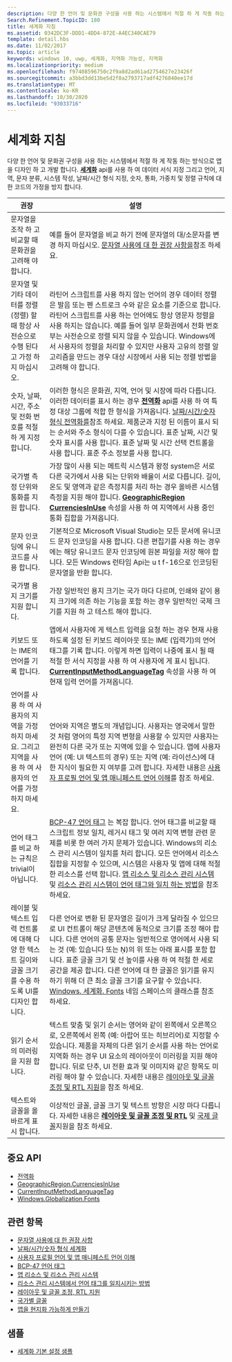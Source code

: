 ```yaml
---
description: 다양 한 언어 및 문화권 구성을 사용 하는 시스템에서 적절 하 게 작동 하는 방식으로 앱을 디자인 하 고 개발 합니다.
Search.Refinement.TopicID: 180
title: 세계화 지침
ms.assetid: 0342DC3F-DDD1-4DD4-872E-A4EC340CAE79
template: detail.hbs
ms.date: 11/02/2017
ms.topic: article
keywords: windows 10, uwp, 세계화, 지역화 가능성, 지역화
ms.localizationpriority: medium
ms.openlocfilehash: f97408596750c2f9a8d2ad61ad2754627e23426f
ms.sourcegitcommit: a3bbd3dd13be5d2f8a2793717adf4276840ee17d
ms.translationtype: MT
ms.contentlocale: ko-KR
ms.lasthandoff: 10/30/2020
ms.locfileid: "93033716"
---
```

# <a name="guidelines-for-globalization"></a>세계화 지침

다양 한 언어 및 문화권 구성을 사용 하는 시스템에서 적절 하 게 작동 하는 방식으로 앱을 디자인 하 고 개발 합니다. [**세계화**](/uwp/api/Windows.Globalization?branch=live) api를 사용 하 여 데이터 서식 지정 그리고 언어, 지역, 문자 분류, 시스템 작성, 날짜/시간 형식 지정, 숫자, 통화, 가중치 및 정렬 규칙에 대 한 코드의 가정을 방지 합니다.

| 권장 | 설명 |
| ------------- | ----------- |
| 문자열을 조작 하 고 비교할 때 문화권을 고려해 야 합니다. | 예를 들어 문자열을 비교 하기 전에 문자열의 대/소문자를 변경 하지 마십시오. [문자열 사용에 대 한 권장 사항을](/dotnet/standard/base-types/best-practices-strings?branch=live#recommendations_for_string_usage)참조 하세요. |
| 문자열 및 기타 데이터를 정렬 (정렬) 할 때 항상 사전순으로 수행 된다고 가정 하지 마십시오. | 라틴어 스크립트를 사용 하지 않는 언어의 경우 데이터 정렬은 발음 또는 펜 스트로크 수와 같은 요소를 기준으로 합니다. 라틴어 스크립트를 사용 하는 언어에도 항상 영문자 정렬을 사용 하지는 않습니다. 예를 들어 일부 문화권에서 전화 번호부는 사전순으로 정렬 되지 않을 수 있습니다. Windows에서 사용자의 정렬을 처리할 수 있지만 사용자 고유의 정렬 알고리즘을 만드는 경우 대상 시장에서 사용 되는 정렬 방법을 고려해 야 합니다. |
| 숫자, 날짜, 시간, 주소 및 전화 번호를 적절 하 게 지정 합니다. | 이러한 형식은 문화권, 지역, 언어 및 시장에 따라 다릅니다. 이러한 데이터를 표시 하는 경우 [**전역화**](/uwp/api/Windows.Globalization?branch=live) api를 사용 하 여 특정 대상 그룹에 적합 한 형식을 가져옵니다. [날짜/시간/숫자 형식 전역화를](use-global-ready-formats.md)참조 하세요. 제품군과 지정 된 이름이 표시 되는 순서와 주소 형식이 다를 수 있습니다. 표준 날짜, 시간 및 숫자 표시를 사용 합니다. 표준 날짜 및 시간 선택 컨트롤을 사용 합니다. 표준 주소 정보를 사용 합니다. |
| 국가별 측정 단위와 통화를 지원 합니다. | 가장 많이 사용 되는 메트릭 시스템과 왕정 system은 서로 다른 국가에서 사용 되는 단위와 배율이 서로 다릅니다. 길이, 온도 및 영역과 같은 측정치를 처리 하는 경우 올바른 시스템 측정을 지원 해야 합니다. [**GeographicRegion CurrenciesInUse**](/uwp/api/windows.globalization.geographicregion.CurrenciesInUse) 속성을 사용 하 여 지역에서 사용 중인 통화 집합을 가져옵니다. |
| 문자 인코딩에 유니코드를 사용 합니다. | 기본적으로 Microsoft Visual Studio는 모든 문서에 유니코드 문자 인코딩을 사용 합니다. 다른 편집기를 사용 하는 경우에는 해당 유니코드 문자 인코딩에 원본 파일을 저장 해야 합니다. 모든 Windows 런타임 Api는 u t f-16으로 인코딩된 문자열을 반환 합니다. |
| 국가별 용지 크기를 지원 합니다. | 가장 일반적인 용지 크기는 국가 마다 다르며, 인쇄와 같이 용지 크기에 의존 하는 기능을 포함 하는 경우 일반적인 국제 크기를 지원 하 고 테스트 해야 합니다. |
| 키보드 또는 IME의 언어를 기록 합니다. | 앱에서 사용자에 게 텍스트 입력을 요청 하는 경우 현재 사용 하도록 설정 된 키보드 레이아웃 또는 IME (입력기)의 언어 태그를 기록 합니다. 이렇게 하면 입력이 나중에 표시 될 때 적절 한 서식 지정을 사용 하 여 사용자에 게 표시 됩니다. [**CurrentInputMethodLanguageTag**](/uwp/api/windows.globalization.language.CurrentInputMethodLanguageTag) 속성을 사용 하 여 현재 입력 언어를 가져옵니다. |
| 언어를 사용 하 여 사용자의 지역을 가정 하지 마세요. 그리고 지역을 사용 하 여 사용자의 언어를 가정 하지 마세요. | 언어와 지역은 별도의 개념입니다. 사용자는 영국에서 말한 것 처럼 영어의 특정 지역 변형을 사용할 수 있지만 사용자는 완전히 다른 국가 또는 지역에 있을 수 있습니다. 앱에 사용자 언어 (예: UI 텍스트의 경우) 또는 지역 (예: 라이선스)에 대 한 지식이 필요한 지 여부를 고려 합니다. 자세한 내용은 [사용자 프로필 언어 및 앱 매니페스트 언어 이해](manage-language-and-region.md)를 참조 하세요. |
| 언어 태그를 비교 하는 규칙은 trivial이 아닙니다. | [BCP-47 언어 태그](https://tools.ietf.org/html/bcp47) 는 복잡 합니다. 언어 태그를 비교할 때 스크립트 정보 일치, 레거시 태그 및 여러 지역 변형 관련 문제를 비롯 한 여러 가지 문제가 있습니다. Windows의 리소스 관리 시스템이 일치를 처리 합니다. 모든 언어에서 리소스 집합을 지정할 수 있으며, 시스템은 사용자 및 앱에 대해 적절 한 리소스를 선택 합니다. [앱 리소스 및 리소스 관리 시스템](../../app-resources/index.md) 및 [리소스 관리 시스템이 언어 태그와 일치 하는 방법](../../app-resources/how-rms-matches-lang-tags.md)을 참조 하세요. |
| 레이블 및 텍스트 입력 컨트롤에 대해 다양 한 텍스트 길이와 글꼴 크기를 수용 하도록 UI를 디자인 합니다. | 다른 언어로 변환 된 문자열은 길이가 크게 달라질 수 있으므로 UI 컨트롤이 해당 콘텐츠에 동적으로 크기를 조정 해야 합니다. 다른 언어의 공통 문자는 일반적으로 영어에서 사용 되는 것 (예: 있습니다 또는 Ņ)의 위 또는 아래 표시를 포함 합니다. 표준 글꼴 크기 및 선 높이를 사용 하 여 적절 한 세로 공간을 제공 합니다. 다른 언어에 대 한 글꼴은 읽기를 유지 하기 위해 더 큰 최소 글꼴 크기를 요구할 수 있습니다. [Windows. 세계화. Fonts](/uwp/api/windows.globalization.fonts?branch=live) 네임 스페이스의 클래스를 참조 하세요. |
| 읽기 순서의 미러링을 지원 합니다. | 텍스트 맞춤 및 읽기 순서는 영어와 같이 왼쪽에서 오른쪽으로, 오른쪽에서 왼쪽 (예: 아랍어 또는 히브리어)로 지정할 수 있습니다. 제품을 자체의 다른 읽기 순서를 사용 하는 언어로 지역화 하는 경우 UI 요소의 레이아웃이 미러링을 지원 해야 합니다. 뒤로 단추, UI 전환 효과 및 이미지와 같은 항목도 미러링 해야 할 수 있습니다. 자세한 내용은 [레이아웃 및 글꼴 조정 및 RTL 지원](adjust-layout-and-fonts--and-support-rtl.md)을 참조 하세요. |
| 텍스트와 글꼴을 올바르게 표시 합니다. | 이상적인 글꼴, 글꼴 크기 및 텍스트 방향은 시장 마다 다릅니다. 자세한 내용은 [**레이아웃 및 글꼴 조정 및 RTL**](adjust-layout-and-fonts--and-support-rtl.md) 및 [국제 글꼴](loc-international-fonts.md)지원을 참조 하세요. |

## <a name="important-apis"></a>중요 API
 
* [전역화](/uwp/api/Windows.Globalization?branch=live)
* [GeographicRegion.CurrenciesInUse](/uwp/api/windows.globalization.geographicregion.CurrenciesInUse)
* [CurrentInputMethodLanguageTag](/uwp/api/windows.globalization.language.CurrentInputMethodLanguageTag)
* [Windows.Globalization.Fonts](/uwp/api/windows.globalization.fonts?branch=live)

## <a name="related-topics"></a>관련 항목

* [문자열 사용에 대 한 권장 사항](/dotnet/standard/base-types/best-practices-strings?branch=live#recommendations_for_string_usage)
* [날짜/시간/숫자 형식 세계화](use-global-ready-formats.md)
* [사용자 프로필 언어 및 앱 매니페스트 언어 이해](manage-language-and-region.md)
* [BCP-47 언어 태그](https://tools.ietf.org/html/bcp47)
* [앱 리소스 및 리소스 관리 시스템](../../app-resources/index.md)
* [리소스 관리 시스템에서 언어 태그를 일치시키는 방법](../../app-resources/how-rms-matches-lang-tags.md)
* [레이아웃 및 글꼴 조정, RTL 지원](adjust-layout-and-fonts--and-support-rtl.md)
* [국가별 글꼴](loc-international-fonts.md)
* [앱을 현지화 가능하게 만들기](prepare-your-app-for-localization.md)

## <a name="samples"></a>샘플

* [세계화 기본 설정 샘플](https://github.com/microsoftarchive/msdn-code-gallery-microsoft/tree/411c271e537727d737a53fa2cbe99eaecac00cc0/Official%20Windows%20Platform%20Sample/Windows%208%20app%20samples/%5BC%23%5D-Windows%208%20app%20samples/C%23/Windows%208%20app%20samples/Globalization%20preferences%20sample%20(Windows%208))
